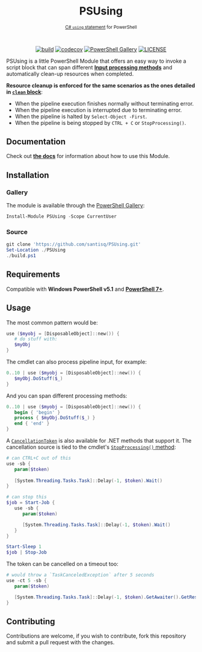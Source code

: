 <h1 align="center">PSUsing</h1>

<div align="center">
<sub>

[C# `using` statement][csusing] for PowerShell

</sub>
<br/>

[![build][build_badge]][build_ref]
[![codecov][codecov_badge]][codecov_ref]
[![PowerShell Gallery][gallery_badge]][gallery_ref]
[![LICENSE][license_badge]][license_ref]

</div>

PSUsing is a little PowerShell Module that offers an easy way to invoke a script block that can span different [__Input processing methods__][inputmethods] and automatically clean-up resources when completed.

__Resource cleanup is enforced for the same scenarios as the ones detailed in [`clean` block][cleanblock]__:

- When the pipeline execution finishes normally without terminating error.
- When the pipeline execution is interrupted due to terminating error.
- When the pipeline is halted by `Select-Object -First`.
- When the pipeline is being stopped by <kbd>`CTRL + C`</kbd> or `StopProcessing()`.

## Documentation

Check out [__the docs__](./docs/en-US/Use-Object.md) for information about how to use this Module.

## Installation

### Gallery

The module is available through the [PowerShell Gallery][gallery_ref]:

```powershell
Install-Module PSUsing -Scope CurrentUser
```

### Source

```powershell
git clone 'https://github.com/santisq/PSUsing.git'
Set-Location ./PSUsing
./build.ps1
```

## Requirements

Compatible with __Windows PowerShell v5.1__ and [__PowerShell 7+__][psgithub].

## Usage

The most common pattern would be:

```powershell
use ($myobj = [DisposableObject]::new()) {
   # do stuff with:
   $myObj
}
```

The cmdlet can also process pipeline input, for example:

```powershell
0..10 | use ($myobj = [DisposableObject]::new()) {
   $myObj.DoStuff($_)
}
```

And you can span different processing methods:

```powershell
0..10 | use ($myobj = [DisposableObject]::new()) {
   begin { 'begin' }
   process { $myObj.DoStuff($_) }
   end { 'end' }
}
```

A [`CancellationToken`][cancellation] is also available for .NET methods that support it.
The cancellation source is tied to the cmdlet's [`StopProcessing()` method][stopprocessing]:

```powershell
# can CTRL+C out of this
use -sb {
   param($token)
   
   [System.Threading.Tasks.Task]::Delay(-1, $token).Wait()
}

# can stop this
$job = Start-Job {
   use -sb {
      param($token)

      [System.Threading.Tasks.Task]::Delay(-1, $token).Wait()
   }
}

Start-Sleep 1
$job | Stop-Job
```

The token can be cancelled on a timeout too:

```powershell
# would throw a `TaskCanceledException` after 5 seconds
use -ct 5 -sb {
   param($token)

   [System.Threading.Tasks.Task]::Delay(-1, $token).GetAwaiter().GetResult()
}
```

## Contributing

Contributions are welcome, if you wish to contribute, fork this repository and submit a pull request with the changes.

[codecov_badge]: https://codecov.io/gh/santisq/PSUsing/branch/main/graph/badge.svg?token=b51IOhpLfQ
[codecov_ref]: https://codecov.io/gh/santisq/PSUsing
[build_badge]: https://github.com/santisq/PSUsing/actions/workflows/ci.yml/badge.svg
[build_ref]: https://github.com/santisq/PSUsing/actions/workflows/ci.yml
[gallery_badge]: https://img.shields.io/powershellgallery/dt/PSUsing?color=%23008FC7
[gallery_ref]: https://www.powershellgallery.com/packages/PSUsing
[license_badge]: https://img.shields.io/github/license/santisq/PSUsing
[license_ref]: https://github.com/santisq/PSUsing/blob/main/LICENSE
[cleanblock]: https://learn.microsoft.com/en-us/powershell/module/microsoft.powershell.core/about/about_functions_advanced_methods#clean
[csusing]: https://learn.microsoft.com/en-us/dotnet/csharp/language-reference/statements/using
[inputmethods]: https://learn.microsoft.com/en-us/powershell/module/microsoft.powershell.core/about/about_functions_advanced_methods#input-processing-methods
[psgithub]: https://github.com/PowerShell/PowerShell
[cancellation]: https://learn.microsoft.com/en-us/dotnet/api/system.threading.cancellationtoken
[stopprocessing]: https://learn.microsoft.com/en-us/dotnet/api/system.management.automation.cmdlet.stopprocessing
